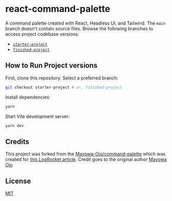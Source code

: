 # react-command-palette

A command palette created with React, Headless UI, and Tailwind. The `main` branch doesn't contain source files. Browse the following branches to access project codebase versions:

- [`starter-project`](https://github.com/codezri/react-command-palette/tree/starter-project)
- [`finished-project`](https://github.com/codezri/react-command-palette/tree/finished-project)

## How to Run Project versions
First, clone this repository. Select a preferred branch:
```bash
git checkout starter-project # or, finished-project
```

Install dependencies:
```bash
yarn
```

Start Vite development server:
```bash
yarn dev
```

## Credits
This project was forked from the [Mayowa-Ojo/command-palette](https://github.com/Mayowa-Ojo/command-palette) 
which was created for [this LogRocket article](https://blog.logrocket.com/react-command-palette-tailwind-css-headless-ui/). Credit goes to the original
author [Mayowa Ojo](https://blog.logrocket.com/author/mayowa-ojo/)


## License
[MIT](LICENSE)

